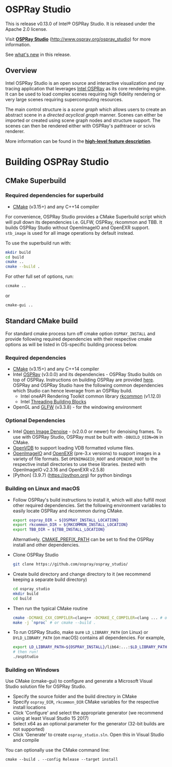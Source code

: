 # OSPRay Studio

This is release v0.13.0 of Intel® OSPRay Studio. It is released under the
Apache 2.0 license.

Visit [**OSPRay Studio**](http://www.ospray.org/ospray_studio)
(http://www.ospray.org/ospray_studio) for more information.

See [what's
new](https://github.com/ospray/ospray_studio/blob/master/CHANGELOG.md)
in this release.

## Overview

Intel OSPRay Studio is an open source and interactive visualization and
ray tracing application that leverages [Intel OSPRay](https://www.ospray.org)
as its core rendering engine. It can be used to load complex scenes requiring
high fidelity rendering or very large scenes requiring supercomputing resources.

The main control structure is a *scene graph* which allows users to
create an abstract scene in a *directed acyclical graph* manner. Scenes
can either be imported or created using scene graph nodes and structure
support. The scenes can then be rendered either with OSPRay's pathtracer
or scivis renderer.

More information can be found in the [**high-level feature
description**](https://github.com/ospray/ospray_studio/blob/master/FEATURES.md).

Building OSPRay Studio
========================

CMake Superbuild
----------------

### Required dependencies for superbuild

-   [CMake](https://www.cmake.org) (v3.15+) and any C++14 compiler

For convenience, OSPRay Studio provides a CMake Superbuild script which will
pull down its dependencies i.e. GLFW, OSPRay, rkcommon and TBB. It builds OSPRay
Studio without OpemImageIO and OpenEXR support.  `stb_image` is used for all
image operations by default instead. 

To use the superbuild run with:

``` sh
mkdir build
cd build
cmake ..
cmake --build .
```

For other full set of options, run:

``` sh
ccmake ..
```

or

``` sh
cmake-gui ..
```

Standard CMake build
--------------------

For standard cmake process turn off cmake option `OSPRAY_INSTALL` and provide
following required dependencies with their respective cmake options as will be
listed in OS-specific building process below. 

### Required dependencies

-   [CMake](https://www.cmake.org) (v3.15+) and any C++14 compiler
-   Intel [OSPRay](https://www.github.com/ospray/ospray) (v3.0.0) and its
    dependencies - OSPRay Studio builds on top of OSPRay. Instructions on
    building OSPRay are provided
    [here](http://www.ospray.org/downloads.html#building-and-finding-ospray).
    OSPRay and OSPRay Studio have the following common dependencies which Studio
    can hence leverage from an OSPRay build.
    -   Intel oneAPI Rendering Toolkit common library
        [rkcommon](https://www.github.com/ospray/rkcommon) (v1.12.0)
    -   Intel [Threading Building Blocks](https://www.threadingbuildingblocks.org/)
-   OpenGL and [GLFW](https://www.glfw.org) (v3.3.8) - for the windowing environment


### Optional Dependencies

-   Intel [Open Image Denoise](https://openimagedenoise.github.io) - (v2.0.0 or
    newer) for denoising frames. To use with OSPRay Studio, OSPRay must be built
    with `-DBUILD_OIDN=ON` in CMake.
-   [OpenVDB](https://www.openvdb.org/) to support loading VDB formatted volume files.
-   [OpenImageIO](http://openimageio.org/) and [OpenEXR](https://www.openexr.com/)
    (pre-3.x versions) to support images in a variety of file formats.  Set `OPENIMAGEIO_ROOT`
    and `OPENEXR_ROOT` to the respective install directories to use these libraries.
    (tested with OpenImageIO v2.3.16 and OpenEXR v2.5.8)
-   [Python] (3.9.7) (https://python.org) for python bindings

### Building on Linux and macOS

-   Follow OSPRay's build instructions to install it, which will also
    fulfill most other required dependencies. Set the following
    environment variables to easily locate OSPRay and
    rkcommon during CMake.

    

    ``` bash
    export ospray_DIR = ${OSPRAY_INSTALL_LOCATION}
    export rkcommon_DIR = ${RKCOMMON_INSTALL_LOCATION}
    export TBB_DIR = ${TBB_INSTALL_LOCATION}
    ```

    Alternatively, [CMAKE_PREFIX_PATH](https://cmake.org/cmake/help/latest/variable/CMAKE_PREFIX_PATH.html)
    can be set to find the OSPRay install and other dependencies.

-   Clone OSPRay Studio

    ``` bash
    git clone https://github.com/ospray/ospray_studio/
    ```

-   Create build directory and change directory to it (we recommend
    keeping a separate build directory)

    ``` bash
    cd ospray_studio
    mkdir build
    cd build
    ```

-   Then run the typical CMake routine

    ``` bash
    cmake -DCMAKE_CXX_COMPILER=clang++ -DCMAKE_C_COMPILER=clang ... # or use ccmake
    make -j `nproc` # or cmake --build .
    ```

-   To run OSPRay Studio, make sure `LD_LIBRARY_PATH` (on Linux) or
    `DYLD_LIBRARY_PATH` (on macOS) contains all dependencies. For
    example,

    ``` bash
    export LD_LIBRARY_PATH=${OSPRAY_INSTALL}/lib64:...:$LD_LIBRARY_PATH
    # then run!
    ./ospStudio
    ```

### Building on Windows

Use CMake (cmake-gui) to configure and generate a Microsoft Visual
Studio solution file for OSPRay Studio.

-   Specify the source folder and the build directory in CMake
-   Specify `ospray_DIR`, `rkcommon_DIR` CMake
    variables for the respective install locations
-   Click 'Configure' and select the appropriate generator (we recommend
    using at least Visual Studio 15 2017)
-   Select x64 as an optional parameter for the generator (32-bit builds
    are not supported)
-   Click 'Generate' to create `ospray_studio.sln`. Open this in Visual
    Studio and compile

You can optionally use the CMake command line:

``` pwsh
cmake --build . --config Release --target install
```
